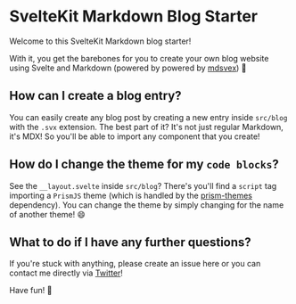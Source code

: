 # SvelteKit Markdown Blog Starter

Welcome to this SvelteKit Markdown blog starter!

With it, you get the barebones for you to create your own blog website using Svelte and Markdown (powered by powered by [mdsvex](https://github.com/pngwn/MDsveX)) 🎉

## How can I create a blog entry?

You can easily create any blog post by creating a new entry inside `src/blog` with the `.svx` extension. The best part of it? It's not just regular Markdown, it's MDX! So you'll be able to import any component that you create!

## How do I change the theme for my `code blocks`?

See the `__layout.svelte` inside `src/blog`? There's you'll find a `script` tag importing a `PrismJS` theme (which is handled by the [prism-themes](https://github.com/PrismJS/prism-themes) dependency). You can change the theme by simply changing for the name of another theme! 😄

## What to do if I have any further questions?

If you're stuck with anything, please create an issue here or you can contact me directly via [Twitter](https://twitter.com/HeyItzaMi)!

Have fun! 🤘
